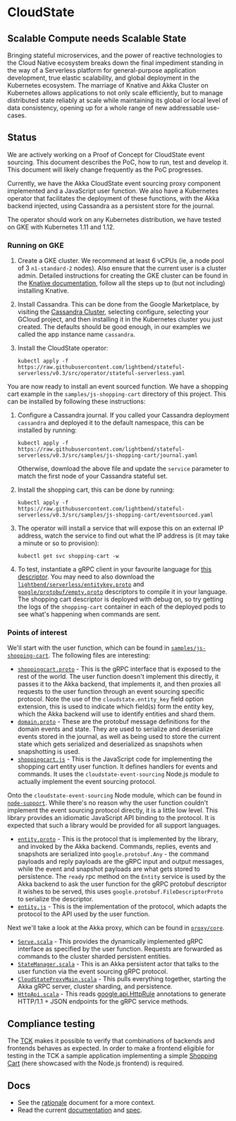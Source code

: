 # CloudState

## Scalable Compute needs Scalable State

Bringing stateful microservices, and the power of reactive technologies to the Cloud Native ecosystem breaks down the final impediment standing in the way of a Serverless platform for general-purpose application development, true elastic scalability, and global deployment in the Kubernetes ecosystem. The marriage of Knative and Akka Cluster on Kubernetes allows applications to not only scale efficiently, but to manage distributed state reliably at scale while maintaining its global or local level of data consistency, opening up for a whole range of new addressable use-cases.

## Status

We are actively working on a Proof of Concept for CloudState event sourcing. This document describes the PoC, how to run, test and develop it. This document will likely change frequently as the PoC progresses.

Currently, we have the Akka CloudState event sourcing proxy component implemented and a JavaScript user function. We also have a Kubernetes operator that facilitates the deployment of these functions, with the Akka backend injected, using Cassandra as a persistent store for the journal.

The operator should work on any Kubernetes distribution, we have tested on GKE with Kubernetes 1.11 and 1.12.

### Running on GKE

1. Create a GKE cluster. We recommend at least 6 vCPUs (ie, a node pool of 3 `n1-standard-2` nodes). Also ensure that the current user is a cluster admin. Detailed instructions for creating the GKE cluster can be found in the [Knative documentation](https://github.com/knative/docs/blob/master/docs/install/Knative-with-GKE.md), follow all the steps up to (but not including) installing Knative.
2. Install Cassandra. This can be done from the Google Marketplace, by visiting the [Cassandra Cluster](https://console.cloud.google.com/marketplace/details/google/cassandra), selecting configure, selecting your GCloud project, and then installing it in the Kubernetes cluster you just created. The defaults should be good enough, in our examples we called the app instance name `cassandra`.
3. Install the CloudState operator:

    ```
    kubectl apply -f https://raw.githubusercontent.com/lightbend/stateful-serverless/v0.3/src/operator/stateful-serverless.yaml
    ```
    
You are now ready to install an event sourced function. We have a shopping cart example in the `samples/js-shopping-cart` directory of this project. This can be installed by following these instructions:

1. Configure a Cassandra journal. If you called your Cassandra deployment `cassandra` and deployed it to the default namespace, this can be installed by running:

    ```
    kubectl apply -f https://raw.githubusercontent.com/lightbend/stateful-serverless/v0.3/src/samples/js-shopping-cart/journal.yaml
    ```
    
    Otherwise, download the above file and update the `service` parameter to match the first node of your Cassandra stateful set.
    
2. Install the shopping cart, this can be done by running:

    ```
    kubectl apply -f https://raw.githubusercontent.com/lightbend/stateful-serverless/v0.3/src/samples/js-shopping-cart/eventsourced.yaml
    ```
    
3. The operator will install a service that will expose this on an external IP address, watch the service to find out what the IP address is (it may take a minute or so to provision):

    ```
    kubectl get svc shopping-cart -w
    ```
    
4. To test, instantiate a gRPC client in your favourite language for [this descriptor](https://raw.githubusercontent.com/lightbend/stateful-serverless/v0.3/src/samples/js-shopping-cart/proto/shoppingcart.proto). You may need to also download the [`lightbend/serverless/entitykey.proto`](https://raw.githubusercontent.com/lightbend/stateful-serverless/v0.3/src/backend/core/src/main/proto/lightbend/serverless/entitykey.proto) and [`google/protobuf/empty.proto`](https://raw.githubusercontent.com/lightbend/stateful-serverless/v0.3/src/samples/js-shopping-cart/proto/google/protobuf/empty.proto) descriptors to compile it in your language. The shopping cart descriptor is deployed with debug on, so try getting the logs of the `shopping-cart` container in each of the deployed pods to see what's happening when commands are sent.

### Points of interest

We'll start with the user function, which can be found in [`samples/js-shopping-cart`](samples/js-shopping-cart). The following files are interesting:

* [`shoppingcart.proto`](protocols/example/shoppingcart/shoppingcart.proto) - This is the gRPC interface that is exposed to the rest of the world. The user function doesn't implement this directly, it passes it to the Akka backend, that implements it, and then proxies all requests to the user function through an event sourcing specific protocol. Note the use of the `cloudstate.entity_key` field option extension, this is used to indicate which field(s) form the entity key, which the Akka backend will use to identify entities and shard them.
* [`domain.proto`](protocols/example/shoppingcart/persistence/domain.proto) - These are the protobuf message definitions for the domain events and state. They are used to serialize and deserialize events stored in the journal, as well as being used to store the current state which gets serialized and deserialized as snapshots when snapshotting is used.
* [`shoppingcart.js`](samples/js-shopping-cart/shoppingcart.js) - This is the JavaScript code for implementing the shopping cart entity user function. It defines handlers for events and commands. It uses the `cloudstate-event-sourcing` Node.js module to actually implement the event sourcing protocol.

Onto the `cloudstate-event-sourcing` Node module, which can be found in [`node-support`](node-support). While there's no reason why the user function couldn't implement the event sourcing protocol directly, it is a little low level. This library provides an idiomatic JavaScript API binding to the protocol. It is expected that such a library would be provided for all support languages.

* [`entity.proto`](protocols/frontend/cloudstate/entity.proto) - This is the protocol that is implemented by the library, and invoked by the Akka backend. Commands, replies, events and snapshots are serialized into `google.protobuf.Any` - the command payloads and reply payloads are the gRPC input and output messages, while the event and snapshot payloads are what gets stored to persistence. The `ready` rpc method on the `Entity` service is used by the Akka backend to ask the user function for the gRPC protobuf descriptor it wishes to be served, this uses `google.protobuf.FileDescriptorProto` to serialize the descriptor.
* [`entity.js`](node-support/src/entity.js) - This is the implementation of the protocol, which adapts the protocol to the API used by the user function.

Next we'll take a look at the Akka proxy, which can be found in [`proxy/core`](proxy/core).

* [`Serve.scala`](proxy/core/src/main/scala/io/cloudstate/proxy/Serve.scala) - This provides the dynamically implemented gRPC interface as specified by the user function. Requests are forwarded as commands to the cluster sharded persistent entities.
* [`StateManager.scala`](proxy/core/src/main/scala/io/cloudstate/proxy/StateManager.scala) - This is an Akka persistent actor that talks to the user function via the event sourcing gRPC protocol.
* [`CloudStateProxyMain.scala`](proxy/core/src/main/scala/io/cloudstate/proxy/CloudStateProxyMain.scala) - This pulls everything together, starting the Akka gRPC server, cluster sharding, and persistence.
* [`HttpApi.scala`](proxy/core/src/main/scala/io/cloudstate/proxy/HttpApi.scala) - This reads [google.api.HttpRule](src/protocols/frontend/google/api/http.proto) annotations to generate HTTP/1.1 + JSON endpoints for the gRPC service methods.

## Compliance testing

The [TCK](tck/src/test/resources/application.conf) makes it possible to verify that combinations of backends and frontends behaves as expected. In order to make a frontend eligible for testing in the TCK a sample application implementing a simple [Shopping Cart](samples/js-shopping-cart) (here showcased with the Node.js frontend) is required.

## Docs
- See the [rationale](RATIONALE.md) document for a more context.
- Read the current [documentation](docs/README.md) and [spec](SPEC.md). 
